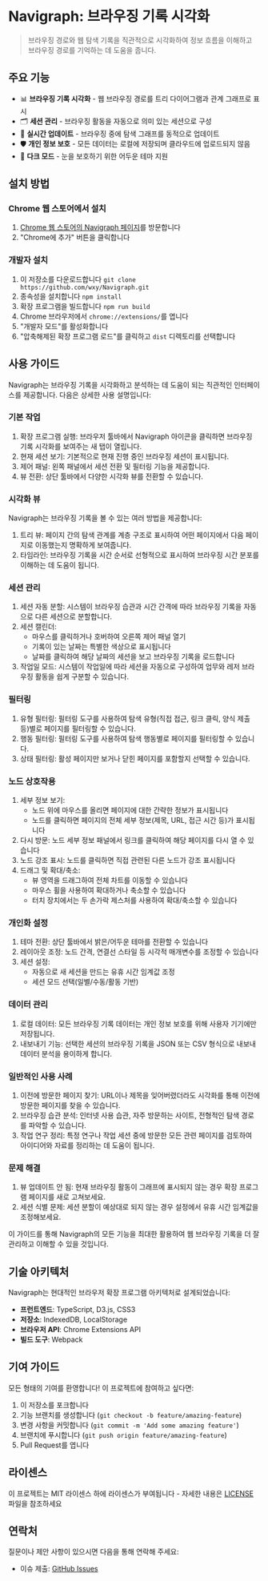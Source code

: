 Navigraph: 브라우징 기록 시각화
===

> 브라우징 경로와 웹 탐색 기록을 직관적으로 시각화하여 정보 흐름을 이해하고 브라우징 경로를 기억하는 데 도움을 줍니다.

## 주요 기능

- 📊 **브라우징 기록 시각화** - 웹 브라우징 경로를 트리 다이어그램과 관계 그래프로 표시
- 🗂️ **세션 관리** - 브라우징 활동을 자동으로 의미 있는 세션으로 구성
- 🔄 **실시간 업데이트** - 브라우징 중에 탐색 그래프를 동적으로 업데이트
- 🛡️ **개인 정보 보호** - 모든 데이터는 로컬에 저장되며 클라우드에 업로드되지 않음
- 🌙 **다크 모드** - 눈을 보호하기 위한 어두운 테마 지원

## 설치 방법

### Chrome 웹 스토어에서 설치

1. [Chrome 웹 스토어의 Navigraph 페이지](https://chrome.google.com/webstore/detail/navigraph/jfjgdldpgmnhclffkkcnbhleijeopkhi)를 방문합니다
2. "Chrome에 추가" 버튼을 클릭합니다

### 개발자 설치

1. 이 저장소를 다운로드합니다 `git clone https://github.com/wxy/Navigraph.git`
2. 종속성을 설치합니다 `npm install`
3. 확장 프로그램을 빌드합니다 `npm run build`
4. Chrome 브라우저에서 `chrome://extensions/`를 엽니다
5. "개발자 모드"를 활성화합니다
6. "압축해제된 확장 프로그램 로드"를 클릭하고 `dist` 디렉토리를 선택합니다

## 사용 가이드

Navigraph는 브라우징 기록을 시각화하고 분석하는 데 도움이 되는 직관적인 인터페이스를 제공합니다. 다음은 상세한 사용 설명입니다:

### 기본 작업

1. 확장 프로그램 실행: 브라우저 툴바에서 Navigraph 아이콘을 클릭하면 브라우징 기록 시각화를 보여주는 새 탭이 열립니다.
2. 현재 세션 보기: 기본적으로 현재 진행 중인 브라우징 세션이 표시됩니다.
3. 제어 패널: 왼쪽 패널에서 세션 전환 및 필터링 기능을 제공합니다.
4. 뷰 전환: 상단 툴바에서 다양한 시각화 뷰를 전환할 수 있습니다.

### 시각화 뷰

Navigraph는 브라우징 기록을 볼 수 있는 여러 방법을 제공합니다:

1. 트리 뷰: 페이지 간의 탐색 관계를 계층 구조로 표시하여 어떤 페이지에서 다음 페이지로 이동했는지 명확하게 보여줍니다.
2. 타임라인: 브라우징 기록을 시간 순서로 선형적으로 표시하여 브라우징 시간 분포를 이해하는 데 도움이 됩니다.

### 세션 관리

1. 세션 자동 분할: 시스템이 브라우징 습관과 시간 간격에 따라 브라우징 기록을 자동으로 다른 세션으로 분할합니다.
2. 세션 캘린더:
   - 마우스를 클릭하거나 호버하여 오른쪽 제어 패널 열기
   - 기록이 있는 날짜는 특별한 색상으로 표시됩니다
   - 날짜를 클릭하여 해당 날짜의 세션을 보고 브라우징 기록을 로드합니다
3. 작업일 모드: 시스템이 작업일에 따라 세션을 자동으로 구성하여 업무와 레저 브라우징 활동을 쉽게 구분할 수 있습니다.

### 필터링

1. 유형 필터링: 필터링 도구를 사용하여 탐색 유형(직접 접근, 링크 클릭, 양식 제출 등)별로 페이지를 필터링할 수 있습니다.
2. 행동 필터링: 필터링 도구를 사용하여 탐색 행동별로 페이지를 필터링할 수 있습니다.
3. 상태 필터링: 활성 페이지만 보거나 닫힌 페이지를 포함할지 선택할 수 있습니다.

### 노드 상호작용

1. 세부 정보 보기:
   - 노드 위에 마우스를 올리면 페이지에 대한 간략한 정보가 표시됩니다
   - 노드를 클릭하면 페이지의 전체 세부 정보(제목, URL, 접근 시간 등)가 표시됩니다
2. 다시 방문: 노드 세부 정보 패널에서 링크를 클릭하여 해당 페이지를 다시 열 수 있습니다
3. 노드 강조 표시: 노드를 클릭하면 직접 관련된 다른 노드가 강조 표시됩니다
4. 드래그 및 확대/축소:
   - 뷰 영역을 드래그하여 전체 차트를 이동할 수 있습니다
   - 마우스 휠을 사용하여 확대하거나 축소할 수 있습니다
   - 터치 장치에서는 두 손가락 제스처를 사용하여 확대/축소할 수 있습니다

### 개인화 설정

1. 테마 전환: 상단 툴바에서 밝은/어두운 테마를 전환할 수 있습니다
2. 레이아웃 조정: 노드 간격, 연결선 스타일 등 시각적 매개변수를 조정할 수 있습니다
3. 세션 설정:
   - 자동으로 새 세션을 만드는 유휴 시간 임계값 조정
   - 세션 모드 선택(일별/수동/활동 기반)
  
### 데이터 관리

1. 로컬 데이터: 모든 브라우징 기록 데이터는 개인 정보 보호를 위해 사용자 기기에만 저장됩니다.
2. 내보내기 기능: 선택한 세션의 브라우징 기록을 JSON 또는 CSV 형식으로 내보내 데이터 분석을 용이하게 합니다.

### 일반적인 사용 사례

1. 이전에 방문한 페이지 찾기: URL이나 제목을 잊어버렸더라도 시각화를 통해 이전에 방문한 페이지를 찾을 수 있습니다.
2. 브라우징 습관 분석: 인터넷 사용 습관, 자주 방문하는 사이트, 전형적인 탐색 경로를 파악할 수 있습니다.
3. 작업 연구 정리: 특정 연구나 작업 세션 중에 방문한 모든 관련 페이지를 검토하여 아이디어와 자료를 정리하는 데 도움이 됩니다.

### 문제 해결

1. 뷰 업데이트 안 됨: 현재 브라우징 활동이 그래프에 표시되지 않는 경우 확장 프로그램 페이지를 새로 고쳐보세요.
2. 세션 식별 문제: 세션 분할이 예상대로 되지 않는 경우 설정에서 유휴 시간 임계값을 조정해보세요.

이 가이드를 통해 Navigraph의 모든 기능을 최대한 활용하여 웹 브라우징 기록을 더 잘 관리하고 이해할 수 있을 것입니다.

## 기술 아키텍처

Navigraph는 현대적인 브라우저 확장 프로그램 아키텍처로 설계되었습니다:

- **프런트엔드**: TypeScript, D3.js, CSS3
- **저장소**: IndexedDB, LocalStorage
- **브라우저 API**: Chrome Extensions API
- **빌드 도구**: Webpack

## 기여 가이드

모든 형태의 기여를 환영합니다! 이 프로젝트에 참여하고 싶다면:

1. 이 저장소를 포크합니다
2. 기능 브랜치를 생성합니다 (`git checkout -b feature/amazing-feature`)
3. 변경 사항을 커밋합니다 (`git commit -m 'Add some amazing feature'`)
4. 브랜치에 푸시합니다 (`git push origin feature/amazing-feature`)
5. Pull Request를 엽니다

## 라이센스

이 프로젝트는 MIT 라이센스 하에 라이센스가 부여됩니다 - 자세한 내용은 [LICENSE](LICENSE) 파일을 참조하세요

## 연락처

질문이나 제안 사항이 있으시면 다음을 통해 연락해 주세요:

- 이슈 제출: [GitHub Issues](https://github.com/wxy/Navigraph/issues)